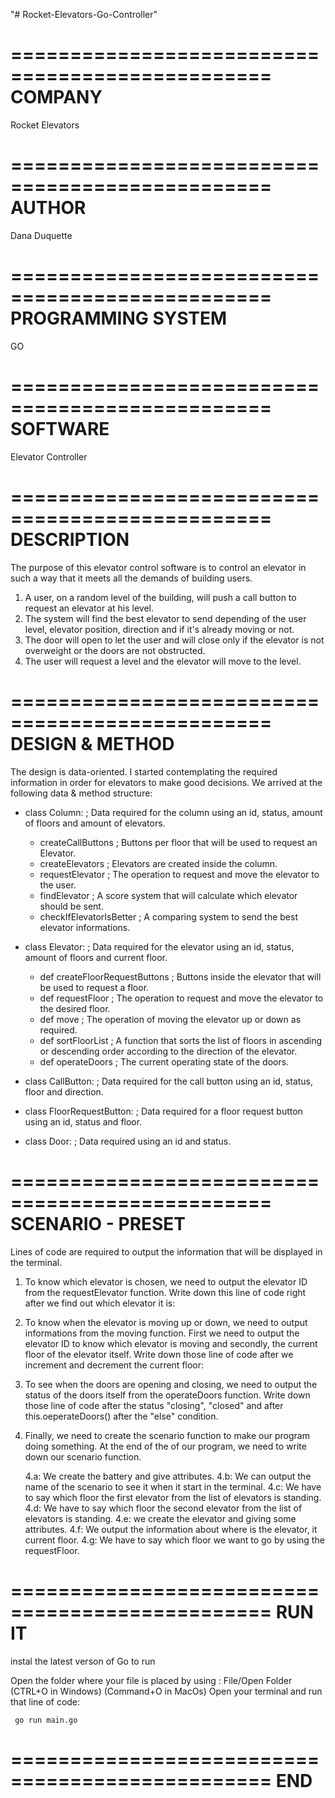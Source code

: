 "# Rocket-Elevators-Go-Controller" 


================================================
                     COMPANY                   
================================================	
Rocket Elevators


================================================
                     AUTHOR                    
================================================
Dana Duquette


================================================
               PROGRAMMING SYSTEM              
================================================
GO


================================================
                    SOFTWARE                   
================================================
Elevator Controller


================================================
                  DESCRIPTION                  
================================================
The purpose of this elevator control software is to control an elevator in such a way that it meets all the demands of building users.

1.  A user, on a random level of the building, will push a call button to request an elevator at his level.
2.  The system will find the best elevator to send depending of the user level, elevator position, direction and if it's already moving or not.
3.  The door will open to let the user and will close only if the elevator is not overweight or the doors are not obstructed. 
4.  The user will request a level and the elevator will move to the level.


================================================
                DESIGN & METHOD                     
================================================
The design is data-oriented. I started contemplating the required information in order for elevators to make good decisions. We arrived at the following data & method structure:

- class Column:				; Data required for the column using an id, status, amount of floors and amount of elevators.
	- createCallButtons		; Buttons per floor that will be used to request an Elevator.
	- createElevators		; Elevators are created inside the column.
	- requestElevator		; The operation to request and move the elevator to the user.
	- findElevator 			; A score system that will calculate which elevator should be sent.
	- checkIfElevatorIsBetter		; A comparing system to send the best elevator informations. 

- class Elevator:			; Data required for the elevator using an id, status, amount of floors and current floor.
	- def createFloorRequestButtons	; Buttons inside the elevator that will be used to request a floor.
	- def requestFloor		; The operation to request and move the elevator to the desired floor.
	- def move			; The operation of moving the elevator up or down as required.
	- def sortFloorList		; A function that sorts the list of floors in ascending or descending order according to the direction of the elevator.
	- def operateDoors		; The current operating state of the doors.

- class CallButton:			; Data required for the call button using an id, status, floor and direction.
- class FloorRequestButton:		; Data required for a floor request button using an id, status and floor.
- class Door:				; Data required using an id and status.


================================================
               SCENARIO - PRESET
================================================
Lines of code are required to output the information that will be displayed in the terminal. 

1. 	To know which elevator is chosen, we need to output the elevator ID from the requestElevator function.
	Write down this line of code right after we find out which elevator it is:
	



2. 	To know when the elevator is moving up or down, we need to output informations from the moving function.
	First we need to output the elevator ID to know which elevator is moving and secondly, the current floor
	of the elevator itself. Write down those line of code after we increment and decrement the current floor:
	
	

3. 	To see when the doors are opening and closing, we need to output the status of the doors itself from 
	the operateDoors function. Write down those line of code after the status "closing", "closed" and after
	this.oeperateDoors() after the "else" condition.



4. 	Finally, we need to create the scenario function to make our program doing something. At the end of the of our 
	program, we need to write down our scenario function.

	4.a: We create the battery and give attributes.
	4.b: We can output the name of the scenario to see it when it start in the terminal.
	4.c: We have to say which floor the first elevator from the list of elevators is standing. 
	4.d: We have to say which floor the second elevator from the list of elevators is standing. 
	4.e: we create the elevator and giving some attributes.
	4.f: We output the information about where is the elevator, it current floor.
	4.g: We have to say which floor we want to go by using the requestFloor.



================================================
                     RUN IT
================================================
instal the latest verson of Go to run

Open the folder where your file is placed by using : File/Open Folder (CTRL+O in Windows) (Command+O in MacOs)
Open your terminal and run that line of code:

	 go run main.go


================================================
                      END
================================================

